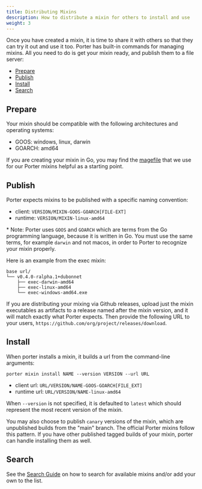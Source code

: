 ```yaml
---
title: Distributing Mixins
description: How to distribute a mixin for others to install and use
weight: 3
---
```


Once you have created a mixin, it is time to share it with others so that
they can try it out and use it too. Porter has built-in commands for
managing mixins. All you need to do is get your mixin ready, and publish
them to a file server:

- [Prepare](#prepare)
- [Publish](#publish)
- [Install](#install)
- [Search](#search)

## Prepare

Your mixin should be compatible with the following architectures and operating
systems:

- GOOS: windows, linux, darwin
- GOARCH: amd64

If you are creating your mixin in Go, you may find the [magefile](https://github.com/getporter/skeletor/blob/main/magefile.go) that we use
for our Porter mixins helpful as a starting point.

## Publish

Porter expects mixins to be published with a specific naming convention:

- client: `VERSION/MIXIN-GOOS-GOARCH[FILE-EXT]`
- runtime: `VERSION/MIXIN-linux-amd64`

\* Note: Porter uses `GOOS` and `GOARCH` which are terms from the Go programming
language, because it is written in Go. You must use the same terms, for example
`darwin` and not macos, in order to Porter to recognize your mixin properly.

Here is an example from the exec mixin:

```
base url/
└── v0.4.0-ralpha.1+dubonnet
    ├── exec-darwin-amd64
    ├── exec-linux-amd64
    └── exec-windows-amd64.exe
```

If you are distributing your mixing via Github releases, upload just the mixin
executables as artifacts to a release named after the mixin version, and it will
match exactly what Porter expects. Then provide the following URL to your users,
`https://github.com/org/project/releases/download`.

## Install

When porter installs a mixin, it builds a url from the command-line arguments:

```
porter mixin install NAME --version VERSION --url URL
```

- client url: `URL/VERSION/NAME-GOOS-GOARCH[FILE_EXT]`
- runtime url: `URL/VERSION/NAME-linux-amd64`

When `--version` is not specified, it is defaulted to `latest` which should
represent the most recent version of the mixin.

You may also choose to publish `canary` versions of the mixin, which are
unpublished builds from the "main" branch. The official Porter mixins follow
this pattern. If you have other published tagged builds of your mixin, porter
can handle installing them as well.

## Search

See the [Search Guide][search-guide] on how to search for available mixins and/or
add your own to the list.

[mk]: /src/mixin.mk
[search-guide]: /package-search
